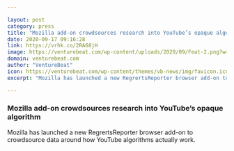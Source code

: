 ```yaml
---

layout: post
category: press
title: "Mozilla add-on crowdsources research into YouTube’s opaque algorithm"
date: 2020-09-17 09:16:28
link: https://vrhk.co/2RA68jH
image: https://venturebeat.com/wp-content/uploads/2020/09/Feat-2.png?w=1200&strip=all
domain: venturebeat.com
author: "VentureBeat"
icon: https://venturebeat.com/wp-content/themes/vb-news/img/favicon.ico
excerpt: "Mozilla has launched a new RegrertsReporter browser add-on to crowdsource data around how YouTube algorithms actually work."

---
```


### Mozilla add-on crowdsources research into YouTube’s opaque algorithm

Mozilla has launched a new RegrertsReporter browser add-on to crowdsource data around how YouTube algorithms actually work.